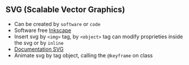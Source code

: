## SVG (Scalable Vector Graphics)

- Can be created by `software` or `code`
- Software free [Inkscape](https://inkscape.org/)
- Insert svg by `<img>` tag, by `<object>` tag can modify proprieties inside the svg or by `inline`
- [Documentation SVG](https://developer.mozilla.org/en-US/docs/Web/SVG)
- Animate svg by tag object, calling the `@keyframe` on class
